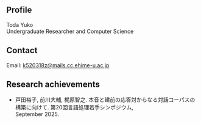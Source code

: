##  Profile
Toda Yuko  
Undergraduate Researcher and Computer Science

##  Contact
Email: k520318z@mails.cc.ehime-u.ac.jp

##  Research achievements
- 戸田裕子, 前川大輔, 梶原智之. 
  本音と建前の応答対からなる対話コーパスの構築に向けて. 第20回言語処理若手シンポジウム,  
  September 2025.

<!--
**toda235/toda235** is a ✨ _special_ ✨ repository because its `README.md` (this file) appears on your GitHub profile.

Here are some ideas to get you started:

- 🔭 I’m currently working on ...
- 🌱 I’m currently learning ...
- 👯 I’m looking to collaborate on ...
- 🤔 I’m looking for help with ...
- 💬 Ask me about ...
- 📫 How to reach me: ...
- 😄 Pronouns: ...
- ⚡ Fun fact: ...
-->
